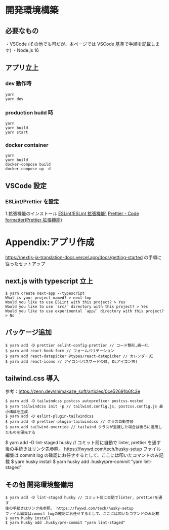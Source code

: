 # 開発環境構築

## 必要なもの

・VSCode (その他でも可だが、本ページでは VSCode 基準で手順を記載します)
・Node.js 16

## アプリ立上

### dev 動作時

```
yarn
yarn dev
```

### production build 時

```
yarn
yarn build
yarn start
```

### docker container

```
yarn
yarn build
docker-compose build
docker-compose up -d
```

## VSCode 設定

### ESLint/Prettier を設定

1.拡張機能のインストール
[ESLint(ESLint 拡張機能)](https://marketplace.visualstudio.com/items?itemName=dbaeumer.vscode-eslint)
[Prettier - Code formatter(Prettier 拡張機能)](https://marketplace.visualstudio.com/items?itemName=esbenp.prettier-vscode)

# Appendix:アプリ作成

https://nextjs-ja-translation-docs.vercel.app/docs/getting-started の手順に従ったセットアップ

## next.js with typescript 立上

```
$ yarn create next-app --typescript
What is your project named? > next-tmp
Would you like to use ESLint with this project? > Yes
Would you like to use `src/` directory with this project? > Yes
Would you like to use experimental `app/` directory with this project? > No
```

## パッケージ追加

```
$ yarn add -D prettier eslint-config-prettier // コード整形,統一化
$ yarn add react-hook-form // フォームバリデーション
$ yarn add react-datepicker @types/react-datepicker // カレンダーUI
$ yarn add react-icons // アイコン(パスワードの目, DLアイコン等)
```

## tailwind.css 導入

参考：https://zenn.dev/shimakaze_soft/articles/0ce52691b6fc3e

```
$ yarn add -D tailwindcss postcss autoprefixer postcss-nested
$ yarn tailwindcss init -p // tailwind.config.js, postcss.config.js 最小構成を生成
$ yarn add -D eslint-plugin-tailwindcss
$ yarn add -D prettier-plugin-tailwindcss // クラス自動並替
$ yarn add tailwind-override // tailwind クラスが重複した場合は後ろに適用したものを優先する
```

$ yarn add -D lint-staged husky // コミット前に自動で linter, prettier を通す
後の手続きはリンク先参照。 https://fwywd.com/tech/husky-setup
ファイル編集は commit log の確認にお任せするとして、ここには叩いたコマンドのみ記載
$ yarn husky install
$ yarn husky add .husky/pre-commit "yarn lint-staged"

## その他 開発環境整備用

```
$ yarn add -D lint-staged husky // コミット前に自動でlinter, prettierを通す
後の手続きはリンク先参照。 https://fwywd.com/tech/husky-setup
ファイル編集はcommit logの確認にお任せするとして、ここには叩いたコマンドのみ記載
$ yarn husky install
$ yarn husky add .husky/pre-commit "yarn lint-staged"
```
